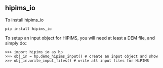 hipims_io
--------
To install hipims_io
```
pip install hipims_io
```
To setup an input object for HiPIMS, you will need at least a DEM file, and simply do::

    >>> import hipims_io as hp
    >>> obj_in = hp.demo_hipims_input() # create an input object and show
    >>> obj_in.write_input_files() # write all input files for HiPIMS
    

